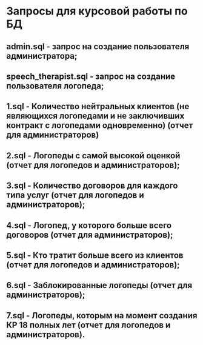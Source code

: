 # Запросы для курсовой работы по БД

## admin.sql - запрос на создание пользователя администратора;
## speech_therapist.sql - запрос на создание пользователя логопеда;
## 1.sql - Количество нейтральных клиентов (не являющихся логопедами и не заключивших контракт с логопедами одновременно) (отчет для администраторов)
## 2.sql - Логопеды с самой высокой оценкой (отчет для логопедов и администраторов);
## 3.sql - Количество договоров для каждого типа услуг (отчет для логопедов и администраторов);
## 4.sql - Логопед, у которого больше всего договоров (отчет для администраторов);
## 5.sql - Кто тратит больше всего из клиентов (отчет для логопедов и администраторов);
## 6.sql - Заблокированные логопеды (отчет для администраторов);
## 7.sql - Логопеды, которым на момент создания КР 18 полных лет (отчет для логопедов и администраторов).
